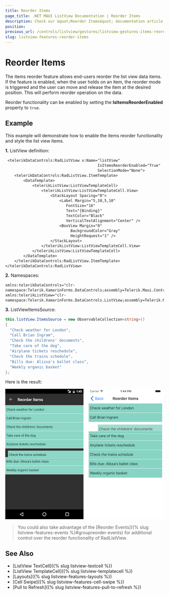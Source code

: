 ```yaml
---
title: Reorder Items
page_title: .NET MAUI ListView Documentation | Reorder Items
description: Check our &quot;Reorder Items&quot; documentation article for Telerik ListView for .NET MAUI.
position: 
previous_url: /controls/listview/gestures/listview-gestures-items-reorder
slug: listview-features-reorder-items
---
```


# Reorder Items

The items reorder feature allows end-users reorder the list view data items. If the feature is enabled, when the user holds on an item, the reorder mode is triggered and the user can move and release the item at the desired position. This will perform reorder operation on the data.

Reorder functionality can be enabled by setting the **IsItemsReorderEnabled** property to `true`.

## Example

This example will demonstrate how to enable the items reorder functionality and style the list view items.

**1.** ListView definition:

```XAML
 <telerikDataControls:RadListView x:Name="listView"
                                         IsItemsReorderEnabled="True"
                                         SelectionMode="None">
    <telerikDataControls:RadListView.ItemTemplate>
        <DataTemplate>
            <telerikListView:ListViewTemplateCell>
                <telerikListView:ListViewTemplateCell.View>
                    <StackLayout Spacing="0">
                        <Label Margin="5,10,5,10"
                           FontSize="16"
                           Text="{Binding}"
                           TextColor="Black"
                           VerticalTextAlignment="Center" />
                        <BoxView Margin="0"
                             BackgroundColor="Gray"
                             HeightRequest="1" />
                    </StackLayout>
                </telerikListView:ListViewTemplateCell.View>
            </telerikListView:ListViewTemplateCell>
        </DataTemplate>
    </telerikDataControls:RadListView.ItemTemplate>
</telerikDataControls:RadListView>
```

**2.** Namespaces:

```XAML
xmlns:telerikDataControls="clr-namespace:Telerik.XamarinForms.DataControls;assembly=Telerik.Maui.Controls.Compatibility"
xmlns:telerikListView="clr-namespace:Telerik.XamarinForms.DataControls.ListView;assembly=Telerik.Maui.Controls.Compatibility"
```

**3.** ListViewItemsSource:

```C#
this.listView.ItemsSource = new ObservableCollection<string>()
{
  "Check weather for London",
  "Call Brian Ingram",
  "Check the childrens' documents",
  "Take care of the dog",
  "Airplane tickets reschedule",
  "Check the trains schedule",
  "Bills due: Alissa's ballet class",
  "Weekly organic basket"
};
```

Here is the result:

![](images/listview-gestures-reorder.png)

>You could also take advantage of the [Reorder Events]({% slug listview-features-events %}#groupreorder-events) for additional control over the reorder functionality of RadListView.

## See Also

- [ListView TextCell]({% slug listview-textcell %})
- [ListView TemplateCell]({% slug listview-templatecell %})
- [Layouts]({% slug listview-features-layouts %})
- [Cell Swipe]({% slug listview-features-cell-swipe %})
- [Pull to Refresh]({% slug listview-features-pull-to-refresh %})
